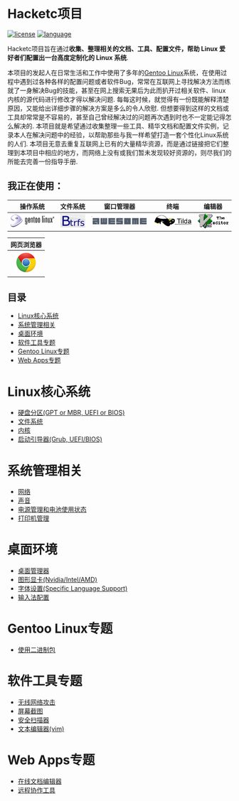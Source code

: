 # Hacketc项目
[![license](https://img.shields.io/github/license/mashape/apistatus.svg?style=plastic)](LICENSE)
[![language](https://img.shields.io/badge/language-English-green.svg?style=plastic)](https://github.com/naturomics/hacketc)

Hacketc项目旨在通过**收集、整理相关的文档、工具、配置文件，帮助 Linux 爱好者们配置出一台高度定制化的 Linux 系统**.

本项目的发起人在日常生活和工作中使用了多年的[Gentoo Linux](https://gentoo.org/)系统，在使用过程中遇到过各种各样的配置问题或者软件Bug，常常在互联网上寻找解决方法而练就了一身解决Bug的技能，甚至在网上搜索无果后为此而扒开过相关软件、linux内核的源代码进行修改才得以解决问题. 每每这时候，就觉得有一份既能解释清楚原因，又能给出详细步骤的解决方案是多么的令人欣慰. 但想要得到这样的文档或工具却常常是不容易的，甚至自己曾经解决过的问题再次遇到时也不一定能记得怎么解决的. 本项目就是希望通过收集整理一些工具、精华文档和配置文件实例，记录本人在解决问题中的经验，以帮助那些与我一样希望打造一套个性化Linux系统的人们. 本项目无意去重复互联网上已有的大量精华资源，而是通过链接把它们整理到本项目中相应的地方，而网络上没有或我们暂未发现较好资源的，则尽我们的所能去完善一份指导手册.

我正在使用：
-----------
|**操作系统**|**文件系统**|**窗口管理器**|**终端**|**编辑器**|
|:----:|:-------------:|:----------------:|:----------:|:--------:|
|[![Gentoo](imgs/gentoo-logo-horizontal.png)](https://www.gentoo.org/)|[![btrfs](imgs/btrfs-logo-83x45.png)](https://btrfs.wiki.kernel.org/index.php/Main_Page)|[![awesomewm](imgs/awesomewm-logo-197x32.png)](https://awesomewm.org/)|[![tilda](imgs/tilda-logo-128x40.png)](http://tilda.sourceforge.net/tildaabout.php)|[![vim](imgs/vim-logo-104x50.png)](http://www.vim.org)|

|**网页浏览器**|
|:-------------:|
|[![google-chrome](imgs/chrome-logo-50x50.png)](http://www.google.cn/chrome/browser/desktop/index.html)|

## 目录
- [Linux核心系统](#Linux核心系统)
- [系统管理相关](#系统管理相关)
- [桌面环境](#桌面环境)
- [软件工具专题](#软件工具专题)
- [Gentoo Linux专题](#gentoo-linux专题)
- [Web Apps专题](#Web-Apps专题)

# Linux核心系统
- [硬盘分区(GPT or MBR, UEFI or BIOS)](LinuxBaseSys.md#partition)
- [文件系统](LinuxBaseSys.md#filesystem)
- [内核](LinuxBaseSys.md#kernel-compiling)
- [启动引导器(Grub, UEFI/BIOS)]()

# 系统管理相关 
- [网络](SystemManagement.md#NetWork)
- [声音](SystemManagement.md#Sound)
- [电源管理和电池使用状态](SystemManagement.md#power-management-and-battery-status)
- [打印机管理](SystemManagement.md#printing-support)

# 桌面环境
- [桌面管理器](Desktop.md#window-manager)
- [图形显卡(Nvidia/Intel/AMD)](Desktop.md#graphics-card)
- [字体设置(Specific Language Support)](Desktop.md#fonts)
- [输入法配置](Desktop.md#input-method)

# Gentoo Linux专题
- [使用二进制包](GentooSpecial.md#using-binary-package)

# 软件工具专题
- [无线网络攻击](SoftwareTools.md#wireless-attacks)
- [屏幕截图](SoftwareTools.md#screen-capture)
- [安全扫描器](SoftwareTools.md#security-scanner)
- [文本编辑器(vim)](SoftwareTools.md#editor)

# Web Apps专题
- [在线文档编辑器](webAPPs.md#writing-editor)
- [远程协作工具](webAPPs.md#remote-collaboration)
